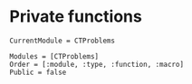 # Private functions

```@meta
CurrentModule = CTProblems 
```

```@autodocs
Modules = [CTProblems]
Order = [:module, :type, :function, :macro]
Public = false
```
